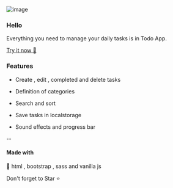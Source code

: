 ![image](https://s8.uupload.ir/files/20230430184645_ot54.jpg)
  

### Hello
Everything you need to manage your daily tasks is in Todo App.

  
[Try it now 🎲](https://alirezahoseini.github.io/Todo-App-Js/)



### Features


- Create , edit , completed and delete tasks 
  
- Definition of categories
  
- Search and sort 

- Save tasks in localstorage

- Sound effects and progress bar

--

#### Made with
🧩 html , bootstrap , sass and vanilla js 


Don't forget to Star ⭐

